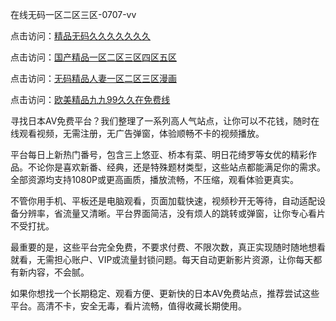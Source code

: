 
在线无码一区二区三区-0707-vv


点击访问：<a href="https://bsdf-5f5.pages.dev/">精品无码久久久久久久久</a>

点击访问：<a href="https://gfd-5xg.pages.dev/">国产精品一区二区三区四区五区</a>

点击访问：<a href="https://fdhf-454.pages.dev/">无码精品人妻一区二区三区漫画</a>

点击访问：<a href="https://gda-c7m.pages.dev/">欧美精品九九99久久在免费线</a>

寻找日本AV免费平台？我们整理了一系列高人气站点，让你可以不花钱，随时在线观看视频，无需注册，无广告弹窗，体验顺畅不卡的视频播放。

平台每日上新热门番号，包含三上悠亚、桥本有菜、明日花绮罗等女优的精彩作品。不论你是喜欢新番、经典，还是特殊题材类型，这些站点都能满足你的需求。全部资源均支持1080P或更高画质，播放流畅，不压缩，观看体验更真实。

不管你用手机、平板还是电脑观看，页面加载快速，视频秒开无等待，自动适配设备分辨率，省流量又清晰。平台界面简洁，没有烦人的跳转或弹窗，让你专心看片不受打扰。

最重要的是，这些平台完全免费，不要求付费、不限次数，真正实现随时随地想看就看，无需担心账户、VIP或流量封锁问题。每天自动更新影片资源，让你每天都有新内容，不会腻。

如果你想找一个长期稳定、观看方便、更新快的日本AV免费站点，推荐尝试这些平台。高清不卡，安全无毒，看片流畅，值得收藏长期使用。





<span style="display:none;">[Canonical link](https://github.com/DV20250707/DV01 ）</span>
